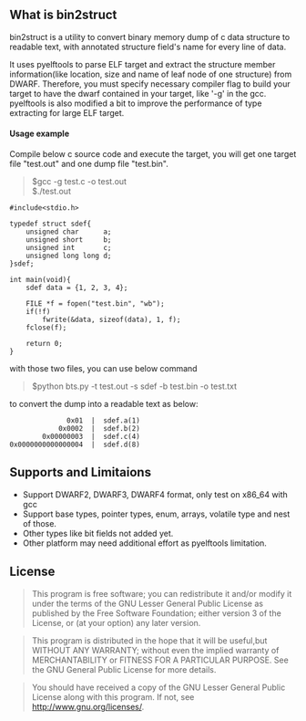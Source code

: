 ## What is bin2struct
bin2struct is a utility to convert binary memory dump of c data structure to readable text, with annotated structure field's name for every line of data. 

It uses pyelftools to parse ELF target and extract the structure member information(like location, size and name of leaf node of one structure) from DWARF. Therefore, you must specify necessary compiler flag to build your target to have the dwarf contained in your target, like '-g' in the gcc. pyelftools is also modified a bit to improve the performance of type extracting for large ELF target. 


#### Usage example
Compile below c source code and execute the target, you will get one target file "test.out" and one dump file "test.bin". 

> $gcc -g test.c -o test.out   
> $./test.out 

	#include<stdio.h>

	typedef struct sdef{
		unsigned char      a;
		unsigned short     b;
		unsigned int       c;
		unsigned long long d;
	}sdef;

	int main(void){
		sdef data = {1, 2, 3, 4};
		
		FILE *f = fopen("test.bin", "wb");
		if(!f)
			fwrite(&data, sizeof(data), 1, f);
		fclose(f);

		return 0;
	}

with those two files, you can use below command 
> $python bts.py -t test.out -s sdef -b test.bin -o test.txt  

to convert the dump into a readable text as below:

	              0x01  |  sdef.a(1)
	            0x0002  |  sdef.b(2)
	        0x00000003  |  sdef.c(4)
	0x0000000000000004  |  sdef.d(8)



## Supports and Limitaions
- Support DWARF2, DWARF3, DWARF4 format, only test on x86_64 with gcc
- Support base types, pointer types, enum, arrays, volatile type and nest of those.
- Other types like bit fields not added yet. 
- Other platform may need additional effort as pyelftools limitation.

## License
>This program is free software; you can redistribute it and/or modify it under
> the terms of the GNU Lesser General Public License as published by the Free
> Software Foundation; either version 3 of the License, or (at your option) any
> later version.

> This program is distributed in the hope that it will be useful,but WITHOUT ANY
> WARRANTY; without even the implied warranty of MERCHANTABILITY or FITNESS
> FOR A PARTICULAR PURPOSE. See the GNU General Public License for more details.

> You should have received a copy of the GNU Lesser General Public License along
> with this program. If not, see <http://www.gnu.org/licenses/>.